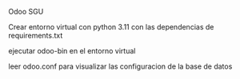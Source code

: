 Odoo SGU

Crear entorno virtual con python 3.11 con las dependencias de requirements.txt

ejecutar odoo-bin en el entorno virtual

leer odoo.conf para visualizar las configuracion de la base de datos